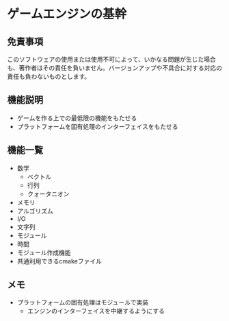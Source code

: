 # ゲームエンジンの基幹

## 免責事項

このソフトウェアの使用または使用不可によって、いかなる問題が生じた場合も、著作者はその責任を負いません。バージョンアップや不具合に対する対応の責任も負わないものとします。


## 機能説明
- ゲームを作る上での最低限の機能をもたせる
- プラットフォームを固有処理のインターフェイスをもたせる

## 機能一覧
- 数学
    - ベクトル
    - 行列
    - クォータニオン
- メモリ
- アルゴリズム
- I/O
- 文字列
- モジュール
- 時間
- モジュール作成機能
- 共通利用できるcmakeファイル

## メモ
- プラットフォームの固有処理はモジュールで実装
    - エンジンのインターフェイスを中継するようにする
